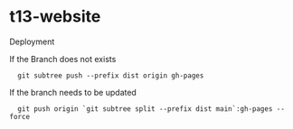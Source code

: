 # t13-website

Deployment 

If the Branch does not exists

```shell
  git subtree push --prefix dist origin gh-pages
```

If the branch needs to be updated

```shell
  git push origin `git subtree split --prefix dist main`:gh-pages --force
```


